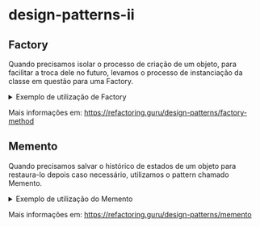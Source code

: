 # design-patterns-ii

## Factory

Quando precisamos isolar o processo de criação de um objeto, para facilitar a troca dele no futuro, levamos o processo de instanciação da classe em questão para uma Factory.

<details>
<summary>Exemplo de utilização de Factory</summary>

``` php
class ConnectionFactory {

	public function getConnection() {
		$host = "localhost";
		$user = "";
		$password = "";
		$database = "";

		$con = mysqli_connect($host,$user,$password,$database);
		return $con;
	}

}
```
</details>

Mais informações em: https://refactoring.guru/design-patterns/factory-method

## Memento

Quando precisamos salvar o histórico de estados de um objeto para restaura-lo depois caso necessário, utilizamos o pattern chamado Memento.

<details>
<summary>Exemplo de utilização do Memento</summary>

``` php

#TODO

```

</details>

Mais informações em: https://refactoring.guru/design-patterns/memento

